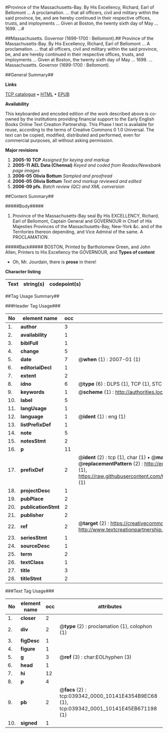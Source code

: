 #Province of the Massachusetts-Bay. By His Excellency, Richard, Earl of Bellomont ... A proclamation. ... that all officers, civil and military within the said province, be, and are hereby continued in their respective offices, trusts, and imployments ... Given at Boston, the twenty sixth day of May ... 1699. ...#

##Massachusetts. Governor (1699-1700 : Bellomont).##
Province of the Massachusetts-Bay. By His Excellency, Richard, Earl of Bellomont ... A proclamation. ... that all officers, civil and military within the said province, be, and are hereby continued in their respective offices, trusts, and imployments ... Given at Boston, the twenty sixth day of May ... 1699. ...
Massachusetts. Governor (1699-1700 : Bellomont).

##General Summary##

**Links**

[TCP catalogue](http://www.ota.ox.ac.uk/tcp/)  • 
[HTML](http://tei.it.ox.ac.uk/tcp/Texts-HTML/free/N29/N29539.html)  • 
[EPUB](http://tei.it.ox.ac.uk/tcp/Texts-EPUB/free/N29/N29539.epub)

**Availability**

This keyboarded and encoded edition of the
	       work described above is co-owned by the institutions
	       providing financial support to the Early English Books
	       Online Text Creation Partnership. This Phase I text is
	       available for reuse, according to the terms of Creative
	       Commons 0 1.0 Universal. The text can be copied,
	       modified, distributed and performed, even for
	       commercial purposes, all without asking permission.

**Major revisions**

1. __2005-10__ __TCP__ *Assigned for keying and markup*
1. __2005-11__ __AEL Data (Chennai)__ *Keyed and coded from Readex/Newsbank page images*
1. __2006-05__ __Olivia Bottum__ *Sampled and proofread*
1. __2006-05__ __Olivia Bottum__ *Text and markup reviewed and edited*
1. __2006-09__ __pfs.__ *Batch review (QC) and XML conversion*

##Content Summary##

#####Body#####

1. Province of the Massachusetts-Bay seal By His EXCELLENCY, Richard, Earl of Bellomont, Captain General and GOVERNOUR in Chief of His Majesties Provinces of the Massachusetts-Bay, New-York &c. and of the Territories thereon depending, and Vice Admiral of the same. A PROCLAMATION.

#####Back#####
BOSTON, Printed by Bartholomew Green, and John Allen, Printers to His Excellency the GOVERNOUR, and 
**Types of content**

  * Oh, Mr. Jourdain, there is **prose** in there!

**Character listing**


|Text|string(s)|codepoint(s)|
|---|---|---|

##Tag Usage Summary##

###Header Tag Usage###

|No|element name|occ|attributes|
|---|---|---|---|
|1.|__author__|3||
|2.|__availability__|1||
|3.|__biblFull__|1||
|4.|__change__|5||
|5.|__date__|7| @__when__ (1) : 2007-01 (1)|
|6.|__editorialDecl__|1||
|7.|__extent__|2||
|8.|__idno__|6| @__type__ (6) : DLPS (1), TCP (1), STC (1), NOTIS (1), IMAGE-SET (1), EVANS-CITATION (1)|
|9.|__keywords__|1| @__scheme__ (1) : http://authorities.loc.gov/ (1)|
|10.|__label__|5||
|11.|__langUsage__|1||
|12.|__language__|1| @__ident__ (1) : eng (1)|
|13.|__listPrefixDef__|1||
|14.|__note__|5||
|15.|__notesStmt__|2||
|16.|__p__|11||
|17.|__prefixDef__|2| @__ident__ (2) : tcp (1), char (1)  •  @__matchPattern__ (2) : ([0-9\-]+):([0-9IVX]+) (1), (.+) (1)  •  @__replacementPattern__ (2) : http://eebo.chadwyck.com/downloadtiff?vid=$1&page=$2 (1), https://raw.githubusercontent.com/textcreationpartnership/Texts/master/tcpchars.xml#$1 (1)|
|18.|__projectDesc__|1||
|19.|__pubPlace__|2||
|20.|__publicationStmt__|2||
|21.|__publisher__|2||
|22.|__ref__|2| @__target__ (2) : https://creativecommons.org/publicdomain/zero/1.0/ (1), http://www.textcreationpartnership.org/docs/. (1)|
|23.|__seriesStmt__|1||
|24.|__sourceDesc__|1||
|25.|__term__|2||
|26.|__textClass__|1||
|27.|__title__|3||
|28.|__titleStmt__|2||


###Text Tag Usage###

|No|element name|occ|attributes|
|---|---|---|---|
|1.|__closer__|2||
|2.|__div__|2| @__type__ (2) : proclamation (1), colophon (1)|
|3.|__figDesc__|1||
|4.|__figure__|1||
|5.|__g__|3| @__ref__ (3) : char:EOLhyphen (3)|
|6.|__head__|1||
|7.|__hi__|12||
|8.|__p__|4||
|9.|__pb__|2| @__facs__ (2) : tcp:039342_0000_10141E4354B9EC68 (1), tcp:039342_0001_10141E45EB671198 (1)|
|10.|__signed__|1||
